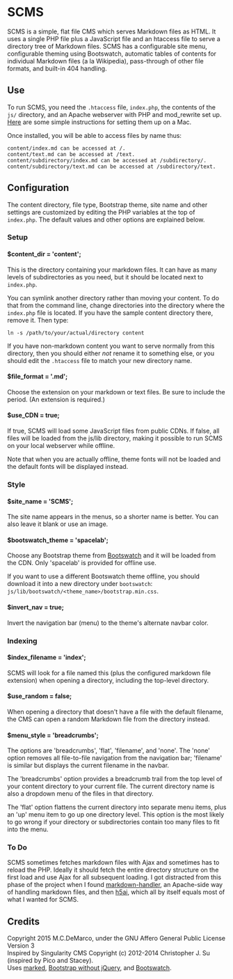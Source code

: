 # SCMS

SCMS is a simple, flat file CMS which serves Markdown files as HTML.  It uses a single PHP file plus a JavaScript file and an htaccess file to serve a directory tree of Markdown files.  SCMS has a configurable site menu, configurable theming using Bootswatch, automatic tables of contents for individual Markdown files (a la Wikipedia), pass-through of other file formats, and built-in 404 handling.

## Use

To run SCMS, you need the `.htaccess` file, `index.php`, the contents of the `js/` directory, and an Apache webserver with PHP and mod_rewrite set up.  [Here](http://ole.michelsen.dk/blog/setup-local-web-server-apache-php-osx-yosemite.html) are some simple instructions for setting them up on a Mac.

Once installed, you will be able to access files by name thus:

	content/index.md can be accessed at /.  
	content/text.md can be accessed at /text.  
	content/subdirectory/index.md can be accessed at /subdirectory/.  
	content/subdirectory/text.md can be accessed at /subdirectory/text.  

## Configuration

The content directory, file type, Bootstrap theme, site name and other settings are customized by editing the PHP variables at the top of `index.php`.  The default values and other options are explained below.

### Setup

#### $content_dir = 'content';

This is the directory containing your markdown files.  It can have as many levels of subdirectories as you need, but it should be located next to `index.php`.

You can symlink another directory rather than moving your content.  To do that from the command line, change directories into the directory where the `index.php` file is located.  If you have the sample content directory there, remove it.  Then type:

	ln -s /path/to/your/actual/directory content

If you have non-markdown content you want to serve normally from this directory, then you should either *not* rename it to something else, or you should edit the `.htaccess` file to match your new directory name.

#### $file_format = '.md';

Choose the extension on your markdown or text files. Be sure to include the period.  (An extension is required.)

#### $use_CDN = true;

If true, SCMS will load some JavaScript files from public CDNs.  If false, all files will be loaded from the js/lib directory, making it possible to run SCMS on your local webserver while offline.

Note that when you are actually offline, theme fonts will not be loaded and the default fonts will be displayed instead.

### Style

#### $site_name = 'SCMS';

The site name appears in the menus, so a shorter name is better.  You can also leave it blank or use an image.

#### $bootswatch_theme = 'spacelab';

Choose any Bootstrap theme from [Bootswatch](https://bootswatch.com) and it will be loaded from the CDN.  Only 'spacelab' is provided for offline use.

If you want to use a different Bootswatch theme offline, you should download it into a new directory under `bootswatch`: `js/lib/bootswatch/<theme_name>/bootstrap.min.css`.

#### $invert_nav = true;

Invert the navigation bar (menu) to the theme's alternate navbar color.

### Indexing

#### $index_filename = 'index';

SCMS will look for a file named this (plus the configured markdown file extension) when opening a directory, including the top-level directory.

#### $use_random = false;

When opening a directory that doesn't have a file with the default filename, the CMS can open a random Markdown file from the directory instead.

#### $menu_style = 'breadcrumbs';

The options are 'breadcrumbs', 'flat', 'filename', and 'none'.  The 'none' option removes all file-to-file navigation from the navigation bar; 'filename' is similar but displays the current filename in the navbar.

The 'breadcrumbs' option provides a breadcrumb trail from the top level of your content directory to your current file.  The current directory name is also a dropdown menu of the files in that directory.

The 'flat' option flattens the current directory into separate menu items, plus an 'up' menu item to go up one directory level.  This option is the most likely to go wrong if your directory or subdirectories contain too many files to fit into the menu.

### To Do

SCMS sometimes fetches markdown files with Ajax and sometimes has to reload the PHP.  Ideally it should fetch the entire directory structure on the first load and use Ajax for all subsequent loading.  I got distracted from this phase of the project when I found [markdown-handler](https://github.com/mcdemarco/markdown-handler), an Apache-side way of handling markdown files, and then [h5ai](https://larsjung.de/h5ai/), which all by itself equals most of what I wanted for SCMS.

## Credits

Copyright 2015 M.C.DeMarco, under the GNU Affero General Public License Version 3  
Inspired by Singularity CMS Copyright (c) 2012-2014 Christopher J. Su (inspired by Pico and Stacey).  
Uses [marked](https://github.com/chjj/marked/),
[Bootstrap without jQuery](https://github.com/tagawa/bootstrap-without-jquery), and
[Bootswatch](https://bootswatch.com).
